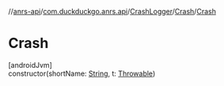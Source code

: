 //[anrs-api](../../../../index.md)/[com.duckduckgo.anrs.api](../../index.md)/[CrashLogger](../index.md)/[Crash](index.md)/[Crash](-crash.md)

# Crash

[androidJvm]\
constructor(shortName: [String](https://kotlinlang.org/api/latest/jvm/stdlib/kotlin/-string/index.html), t: [Throwable](https://kotlinlang.org/api/latest/jvm/stdlib/kotlin/-throwable/index.html))
